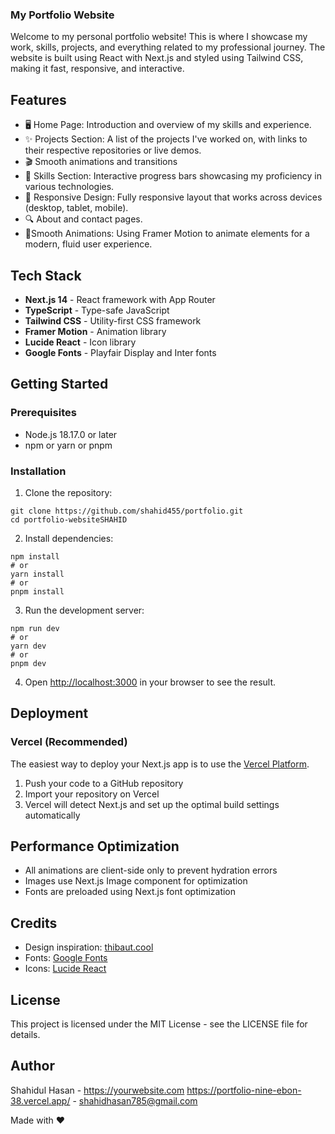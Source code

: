 ### My Portfolio Website

Welcome to my personal portfolio website! This is where I showcase my work, skills, projects, and everything related to my professional journey. The website is built using React with Next.js and styled using Tailwind CSS, making it fast, responsive, and interactive.
## Features

- 🖥️ Home Page: Introduction and overview of my skills and experience.
- ✨ Projects Section: A list of the projects I've worked on, with links to their respective repositories or live demos.
- 🎬 Smooth animations and transitions
- 📱 Skills Section: Interactive progress bars showcasing my proficiency in various technologies.
- 🎨 Responsive Design: Fully responsive layout that works across devices (desktop, tablet, mobile).
- 🔍 About and contact pages.
- 📝Smooth Animations: Using Framer Motion to animate elements for a modern, fluid user experience.


## Tech Stack

- **Next.js 14** - React framework with App Router
- **TypeScript** - Type-safe JavaScript
- **Tailwind CSS** - Utility-first CSS framework
- **Framer Motion** - Animation library
- **Lucide React** - Icon library
- **Google Fonts** - Playfair Display and Inter fonts


## Getting Started

### Prerequisites

- Node.js 18.17.0 or later
- npm or yarn or pnpm


### Installation

1. Clone the repository:


```shellscript
git clone https://github.com/shahid455/portfolio.git
cd portfolio-websiteSHAHID
```

2. Install dependencies:


```shellscript
npm install
# or
yarn install
# or
pnpm install
```

3. Run the development server:


```shellscript
npm run dev
# or
yarn dev
# or
pnpm dev
```

4. Open [http://localhost:3000](http://localhost:3000) in your browser to see the result.


## Deployment

### Vercel (Recommended)

The easiest way to deploy your Next.js app is to use the [Vercel Platform](https://vercel.com/new?utm_medium=default-template&filter=next.js&utm_source=create-next-app&utm_campaign=create-next-app-readme).

1. Push your code to a GitHub repository
2. Import your repository on Vercel
3. Vercel will detect Next.js and set up the optimal build settings automatically

## Performance Optimization

- All animations are client-side only to prevent hydration errors
- Images use Next.js Image component for optimization
- Fonts are preloaded using Next.js font optimization


## Credits

- Design inspiration: [thibaut.cool](https://www.thibaut.cool/)
- Fonts: [Google Fonts](https://fonts.google.com/)
- Icons: [Lucide React](https://lucide.dev/)


## License

This project is licensed under the MIT License - see the LICENSE file for details.

## Author

Shahidul Hasan - https://yourwebsite.com https://portfolio-nine-ebon-38.vercel.app/ - shahidhasan785@gmail.com

Made with ❤️
